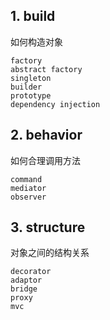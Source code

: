 ## 1. build

如何构造对象
```
factory
abstract factory
singleton
builder
prototype
dependency injection
```

## 2. behavior

如何合理调用方法
```
command
mediator
observer
```
## 3. structure

对象之间的结构关系
```
decorator
adaptor
bridge
proxy
mvc
```

